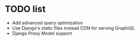# TODO list
* Add advanced query optimization
* Use Django's static files instead CDN for serving GraphiQL
* Django Proxy Model support
